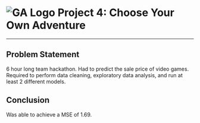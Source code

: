 # ![GA Logo](https://ga-dash.s3.amazonaws.com/production/assets/logo-9f88ae6c9c3871690e33280fcf557f33.png) Project 4: Choose Your Own Adventure

---


## Problem Statement
6 hour long team hackathon. Had to predict the sale price of video games. Required to perform data cleaning, exploratory data analysis, and run at least 2 different models.

## Conclusion
Was able to achieve a MSE of 1.69.